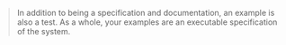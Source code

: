 > In addition to being a specification and documentation, an example is also a test. As a whole, your examples are an executable specification of the system.

